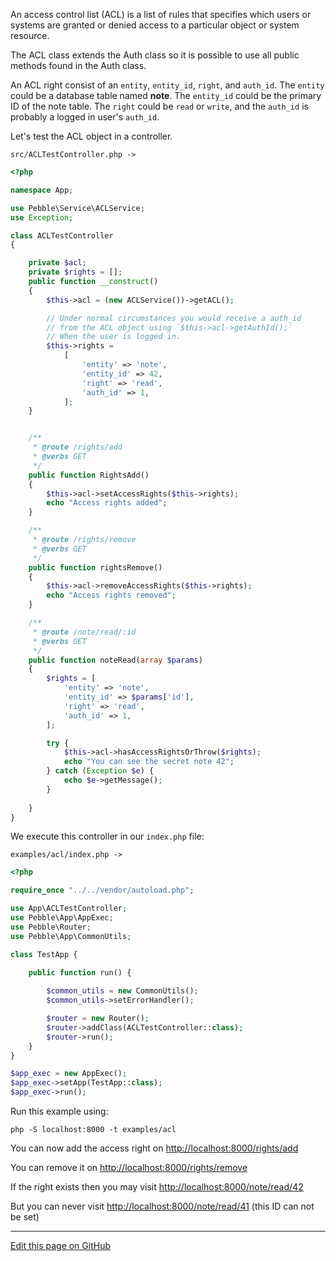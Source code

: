 An access control list (ACL) is a list of rules that specifies which users or systems 
are granted or denied access to a particular object or system resource.

The ACL class extends the Auth class so it is possible to use all public
methods found in the Auth class. 

An ACL right consist of an `entity`, `entity_id`, `right`, and `auth_id`. 
The `entity` could be a database table named  **note**. The `entity_id` could be the primary ID
of the note table. The `right` could be `read` or `write`, and the `auth_id` is probably a 
logged in user's `auth_id`.   

Let's test the ACL object in a controller. 

```src/ACLTestController.php ->```

~~~php
<?php

namespace App;

use Pebble\Service\ACLService;
use Exception;

class ACLTestController
{

    private $acl;
    private $rights = [];
    public function __construct()
    {
        $this->acl = (new ACLService())->getACL();

        // Under normal circumstances you would receive a auth_id 
        // from the ACL object using `$this->acl->getAuthId();`
        // When the user is logged in. 
        $this->rights =
            [
                'entity' => 'note',
                'entity_id' => 42,
                'right' => 'read',
                'auth_id' => 1,
            ];
    }


    /**
     * @route /rights/add
     * @verbs GET
     */
    public function RightsAdd()
    {
        $this->acl->setAccessRights($this->rights);
        echo "Access rights added";
    }

    /**
     * @route /rights/remove
     * @verbs GET
     */
    public function rightsRemove()
    {
        $this->acl->removeAccessRights($this->rights);
        echo "Access rights removed";
    }

    /**
     * @route /note/read/:id
     * @verbs GET
     */
    public function noteRead(array $params)
    {
        $rights = [
            'entity' => 'note',
            'entity_id' => $params['id'],
            'right' => 'read',
            'auth_id' => 1,
        ];

        try {
            $this->acl->hasAccessRightsOrThrow($rights);
            echo "You can see the secret note 42";
        } catch (Exception $e) {
            echo $e->getMessage();
        }
        
    }
}

~~~

We execute this controller in our `index.php` file: 

```examples/acl/index.php ->```

~~~php
<?php

require_once "../../vendor/autoload.php";

use App\ACLTestController;
use Pebble\App\AppExec;
use Pebble\Router;
use Pebble\App\CommonUtils;

class TestApp {
    
    public function run() {

        $common_utils = new CommonUtils();   
        $common_utils->setErrorHandler();

        $router = new Router();
        $router->addClass(ACLTestController::class);
        $router->run();
    }
}

$app_exec = new AppExec();
$app_exec->setApp(TestApp::class);
$app_exec->run();

~~~

Run this example using:

    php -S localhost:8000 -t examples/acl

You can now add the access right on [http://localhost:8000/rights/add](http://localhost:8000/rights/add)

You can remove it on [http://localhost:8000/rights/remove](http://localhost:8000/rights/remove)

If the right exists then you may visit [http://localhost:8000/note/read/42](http://localhost:8000/note/read/42)

But you can never visit [http://localhost:8000/note/read/41](http://localhost:8000/note/read/41)
(this ID can not be set)


<hr /><a href='https://github.com/diversen/pebble-framework-docs/blob/main/src-docs/800-ACL.md'>Edit this page on GitHub</a>